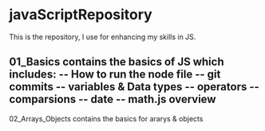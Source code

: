 # javaScriptRepository
This is the repository, I use for enhancing my skills in JS.

01_Basics contains the basics of JS which includes:
    -- How to run the node file
    -- git commits
    -- variables & Data types
    -- operators
    -- comparsions
    -- date
    -- math.js overview
------------------------------------
02_Arrays_Objects contains the basics for ararys & objects